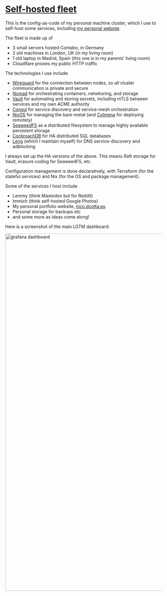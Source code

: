 # [Self-hosted fleet](https://nico.dcotta.eu/projects/selfhosted-homelab)

This is the config-as-code of my personal machine cluster, which I use to self-host some services, including [my personal website](https://nico.dcotta.eu/projects/selfhosted-homelab).

The fleet is made up of
- 3 small servers hosted Contabo, in Germany
- 2 old machines in London, UK (in my living room)
- 1 old laptop in Madrid, Spain (this one is in my parents' living room)
- Cloudlfare proxies my public HTTP traffic


The technologies I use include
- [Wireguard](https://www.wireguard.com/) for the connection between nodes, so _all_ cluster communication is private and secure
- [Nomad](https://www.nomadproject.io/) for orchestrating containers, netwkoring, and storage
- [Vault](https://www.vaultproject.io/) for automating and storing secrets, including mTLS between services and my own ACME authority
- [Consul](https://www.consul.io/) for service discovery and service-mesh orchestration
- [NixOS](https://nixos.org/) for managing the bare-metal (and [Colmena](https://github.com/zhaofengli/colmena) for deploying remotely)
- [SeaweedFS](https://github.com/seaweedfs/seaweedfs) as a distributed filesystem to manage highly available persistent storage
- [CockroachDB](https://github.com/cockroachdb/cockroach) for HA distributed SQL databases
- [Leng](https://github.com/cottand/leng) (which I maintain myself) for DNS service-discovery and adblocking

I always set up the HA versions of the above. This means Raft storage for Vault, erasure coding for SeaweedFS, etc.

Configuration management is done declaratively, with Terraform (for the stateful services) and Nix (for the OS and package management).

Some of the services I host include
- Lemmy (think Mastodon but for Reddit)
- Immich (think self-hosted Google Photos)
- My personal portfolio website, [nico.dcotta.eu](https://nico.dcotta.eu)
- Personal storage for backups etc
- and some more as ideas come along!

Here is a screenshot of the main LGTM dashboard:

<img width="1146" alt="grafana dashboard" src="https://github.com/Cottand/selfhosted/assets/45274424/f211b679-104c-4c58-a23a-10b5cfdabc41">

